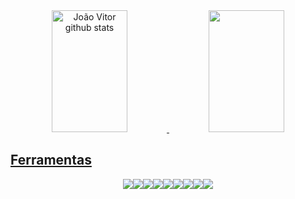 
 
<div align="center" >
  <a href="https://github.com/JoaoVitorMoreiraPassos">
  <img width="49%" height="195px" src="https://github-readme-stats.vercel.app/api?username=JoaoVitorMoreiraPassos&show_icons=true&count_private=true&hide_border=true&title_color=58a6ff&icon_color=0969da&text_color=c9d1d9&bg_color=0d1117" alt="João Vitor github stats" /> 
  <img width="49%" height="195px" src="https://github-readme-stats.vercel.app/api/top-langs/?username=JoaoVitorMoreiraPassos&layout=compact&hide_border=true&title_color=58a6ff&text_color=c9d1d9&bg_color=0d1117" />
</div>

## Ferramentas
<div align="center">
<a href="https://github.com/JoaoVitorMoreiraPassos">
<img src="https://img.shields.io/badge/Python-14354C?style=for-the-badge&logo=python&logoColor=white"/><img src="https://img.shields.io/badge/Django-092E20?style=for-the-badge&logo=django&logoColor=white" /><img src="https://img.shields.io/badge/C-00599C?style=for-the-badge&logo=c&logoColor=white" /><img src="https://img.shields.io/badge/HTML5-E34F26?style=for-the-badge&logo=html5&logoColor=white" /><img src="https://img.shields.io/badge/CSS3-1572B6?style=for-the-badge&logo=css3&logoColor=white" /><img src="https://img.shields.io/badge/JavaScript-024959?style=for-the-badge&logo=javascript&logoColor=white"/><img src="https://img.shields.io/badge/GIT-E44C30?style=for-the-badge&logo=git&logoColor=white" /><img src="https://img.shields.io/badge/MySQL-005C84?style=for-the-badge&logo=mysql&logoColor=white" /><img src="https://img.shields.io/badge/Linux-FCC624?style=for-the-badge&logo=linux&logoColor=black" />
 
</div>
<br>
